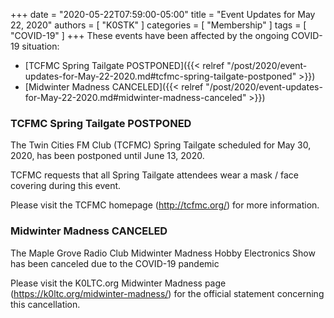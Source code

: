 +++
date = "2020-05-22T07:59:00-05:00"
title = "Event Updates for May 22, 2020"
authors = [ "K0STK" ]
categories = [ "Membership" ]
tags = [ "COVID-19" ]
+++
These events have been affected by the ongoing COVID-19 situation:

* [TCFMC Spring Tailgate POSTPONED]({{< relref "/post/2020/event-updates-for-May-22-2020.md#tcfmc-spring-tailgate-postponed" >}})
* [Midwinter Madness CANCELED]({{< relref "/post/2020/event-updates-for-May-22-2020.md#midwinter-madness-canceled" >}})


<!--more-->

### TCFMC Spring Tailgate POSTPONED

The Twin Cities FM Club (TCFMC) Spring Tailgate scheduled for May 30,
2020, has been postponed until June 13, 2020.

TCFMC requests that all Spring Tailgate attendees wear a mask / face
covering during this event.

Please visit the TCFMC homepage (http://tcfmc.org/) for more information.

### Midwinter Madness CANCELED

The Maple Grove Radio Club Midwinter Madness Hobby Electronics Show has
been canceled due to the COVID-19 pandemic

Please visit the K0LTC.org Midwinter Madness page
(https://k0ltc.org/midwinter-madness/) for the official statement
concerning this cancellation.
